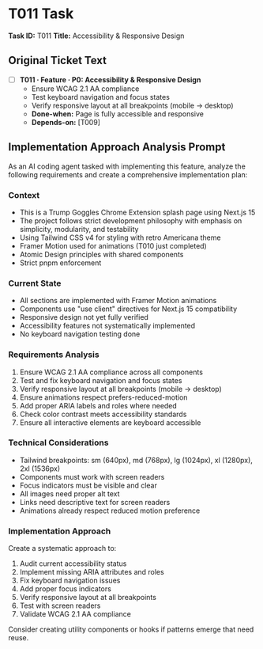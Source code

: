 # T011 Task

**Task ID:** T011
**Title:** Accessibility & Responsive Design

## Original Ticket Text

- [ ] **T011 · Feature · P0: Accessibility & Responsive Design**
    - Ensure WCAG 2.1 AA compliance
    - Test keyboard navigation and focus states
    - Verify responsive layout at all breakpoints (mobile → desktop)
    - **Done-when:** Page is fully accessible and responsive
    - **Depends-on:** [T009]

## Implementation Approach Analysis Prompt

As an AI coding agent tasked with implementing this feature, analyze the following requirements and create a comprehensive implementation plan:

### Context
- This is a Trump Goggles Chrome Extension splash page using Next.js 15
- The project follows strict development philosophy with emphasis on simplicity, modularity, and testability
- Using Tailwind CSS v4 for styling with retro Americana theme
- Framer Motion used for animations (T010 just completed)
- Atomic Design principles with shared components
- Strict pnpm enforcement

### Current State
- All sections are implemented with Framer Motion animations
- Components use "use client" directives for Next.js 15 compatibility
- Responsive design not yet fully verified
- Accessibility features not systematically implemented
- No keyboard navigation testing done

### Requirements Analysis
1. Ensure WCAG 2.1 AA compliance across all components
2. Test and fix keyboard navigation and focus states
3. Verify responsive layout at all breakpoints (mobile → desktop)
4. Ensure animations respect prefers-reduced-motion
5. Add proper ARIA labels and roles where needed
6. Check color contrast meets accessibility standards
7. Ensure all interactive elements are keyboard accessible

### Technical Considerations
- Tailwind breakpoints: sm (640px), md (768px), lg (1024px), xl (1280px), 2xl (1536px)
- Components must work with screen readers
- Focus indicators must be visible and clear
- All images need proper alt text
- Links need descriptive text for screen readers
- Animations already respect reduced motion preference

### Implementation Approach
Create a systematic approach to:
1. Audit current accessibility status
2. Implement missing ARIA attributes and roles
3. Fix keyboard navigation issues
4. Add proper focus indicators
5. Verify responsive layout at all breakpoints
6. Test with screen readers
7. Validate WCAG 2.1 AA compliance

Consider creating utility components or hooks if patterns emerge that need reuse.